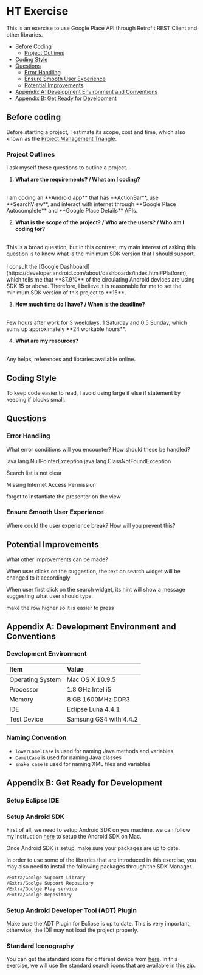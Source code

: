 HT Exercise
===========
This is an exercise to use Google Place API through Retrofit REST Client and other libraries.

* [Before Coding](#before-coding)
  * [Project Outlines](#project-outlines)
* [Coding Style](#coding-style)
* [Questions](#questions)
  * [Error Handling](#error-handling)
  * [Ensure Smooth User Experience](#ensure-smooth-user-experience)
  * [Potential Improvements](#potential-improvements)
* [Appendix A: Development Environment and Conventions](#appendix-a-development-environment-and-conventions)
* [Appendix B: Get Ready for Development](#appendix-b-get-ready-for-development)


## Before coding
Before starting a project, I estimate its scope, cost and time, which also known as the [Project Management Triangle](http://en.wikipedia.org/wiki/Project_management_triangle).

### Project Outlines
I ask myself these questions to outline a project.

1. **What are the requirements? / What am I coding?**
<br>
I am coding an **Android app** that has **ActionBar**, use **SearchView**, and interact with internet through **Google Place Autocomplete** and **Google Place Details** APIs.

2. **What is the scope of the project? / Who are the users? / Who am I coding for?**
<br>
This is a broad question, but in this contrast, my main interest of asking this question is to know what is the minimum SDK version that I should support.
<br><br>
I consult the [Google Dashboard](https://developer.android.com/about/dashboards/index.html#Platform), which tells me that **87.9%** of the circulating Android devices are using SDK 15 or above.  Therefore, I believe it is reasonable for me to set the minimum SDK version of this project to **15**.

3. **How much time do I have? / When is the deadline?**
<br>
Few hours after work for 3 weekdays, 1 Saturday and 0.5 Sunday, which sums up approximately **24 workable hours**.

4. **What are my resources?**
<br>
Any helps, references and libraries available online.

## Coding Style
To keep code easier to read, I avoid using large if else if statement by keeping if blocks small.


## Questions
### Error Handling
What error conditions will you encounter? How should these be handled?

java.lang.NullPointerException
java.lang.ClassNotFoundException

Search list is not clear

Missing Internet Access Permission

forget to instantiate the presenter on the view


### Ensure Smooth User Experience
Where could the user experience break? How will you prevent this?


## Potential Improvements
What other improvements can be made?

When user clicks on the suggestion, the text on search widget will be changed to it accordingly

When user first click on the search widget, its hint will show a message suggesting what user should type.

make the row higher so it is easier to press





## Appendix A: Development Environment and Conventions
### Development Environment
| Item                  | Value                  |
| :-------------------- | :--------------------- |
| Operating System      | Mac OS X 10.9.5        |
| Processor             | 1.8 GHz Intel i5       |
| Memory                | 8 GB 1600MHz DDR3      |
| IDE                   | Eclipse Luna 4.4.1     |
| Test Device           | Samsung GS4 with 4.4.2 |

### Naming Convention
* `lowerCamelCase` is used for naming Java methods and variables
* `CamelCase` is used for naming Java classes
* `snake_case` is used for naming XML files and variables


## Appendix B: Get Ready for Development
### Setup Eclipse IDE

### Setup Android SDK
First of all, we need to setup Android SDK on you machine.  we can follow my instruction [here](https://github.com/ctrl-alt-del/devenv#android-sdk) to setup the Android SDK on Mac.

Once Android SDK is setup, make sure your packages are up to date.

In order to use some of the libraries that are introduced in this exercise, you may also need to install the following packages through the SDK Manager.
```sh
/Extra/Goolge Support Library
/Extra/Goolge Support Repository
/Extra/Goolge Play service
/Extra/Goolge Repository
```

### Setup Android Developer Tool (ADT) Plugin
Make sure the ADT Plugin for Eclipse is up to date.  This is very important, otherwise, the IDE may not load the project properly.

### Standard Iconography
You can get the standard icons for different device from [here](http://developer.android.com/design/style/iconography.html).
In this exercise, we will use the standard search icons that are available in [this zip](http://commondatastorage.googleapis.com/androiddevelopers/design/Android_Design_Icons_20131106.zip).
